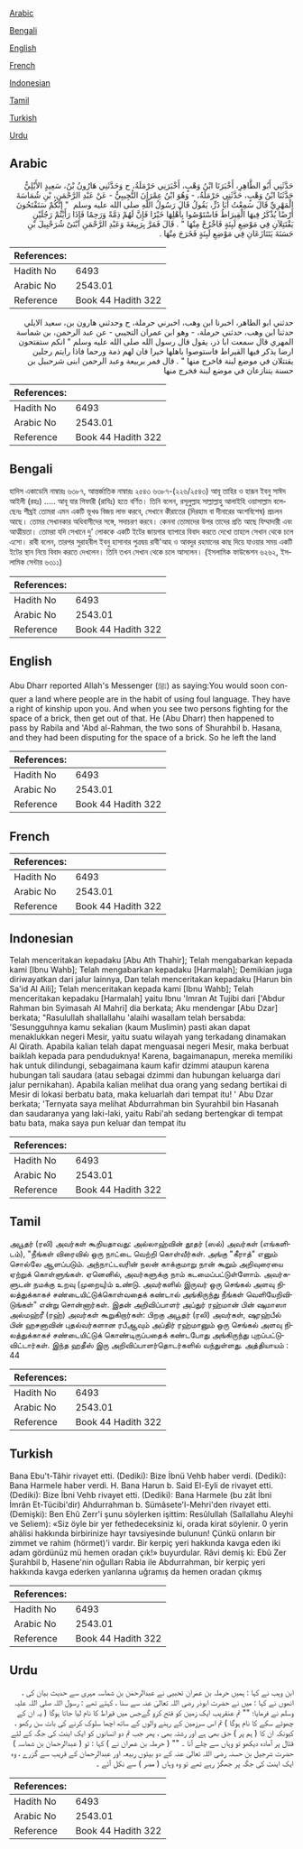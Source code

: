 [Arabic](#arabic)

[Bengali](#bengali)

[English](#english)

[French](#french)

[Indonesian](#indonesian)

[Tamil](#tamil)

[Turkish](#turkish)

[Urdu](#urdu)

## Arabic


<div dir="rtl" lang="ar" style={{fontSize:'larger',backgroundColor:'#f8f9fa',padding:20}}>
حَدَّثَنِي أَبُو الطَّاهِرِ، أَخْبَرَنَا ابْنُ وَهْبٍ، أَخْبَرَنِي حَرْمَلَةُ، ح وَحَدَّثَنِي هَارُونُ بْنُ، سَعِيدٍ الأَيْلِيُّ حَدَّثَنَا ابْنُ وَهْبٍ، حَدَّثَنِي حَرْمَلَةُ، - وَهُوَ ابْنُ عِمْرَانَ التُّجِيبِيُّ - عَنْ عَبْدِ الرَّحْمَنِ، بْنِ شُمَاسَةَ الْمَهْرِيِّ قَالَ سَمِعْتُ أَبَا ذَرٍّ، يَقُولُ قَالَ رَسُولُ اللَّهِ صلى الله عليه وسلم ‏ "‏ إِنَّكُمْ سَتَفْتَحُونَ أَرْضًا يُذْكَرُ فِيهَا الْقِيرَاطُ فَاسْتَوْصُوا بِأَهْلِهَا خَيْرًا فَإِنَّ لَهُمْ ذِمَّةً وَرَحِمًا فَإِذَا رَأَيْتُمْ رَجُلَيْنِ يَقْتَتِلاَنِ فِي مَوْضِعِ لَبِنَةٍ فَاخْرُجْ مِنْهَا ‏"‏ ‏.‏ قَالَ فَمَرَّ بِرَبِيعَةَ وَعَبْدِ الرَّحْمَنِ ابْنَىْ شُرَحْبِيلَ بْنِ حَسَنَةَ يَتَنَازَعَانِ فِي مَوْضِعِ لَبِنَةٍ فَخَرَجَ مِنْهَا ‏.‏
</div>
<div style={{backgroundColor:'#f8f9fa',padding:20, marginBottom: 10}}><table> <thead> <tr> <th>References:</th> <th></th> </tr> </thead> <tbody><tr><td>Hadith No</td><td>6493</td></tr><tr><td>Arabic No</td><td>2543.01</td></tr><tr><td>Reference</td><td>Book 44 Hadith 322</td></tr></tbody></table></div>


<div dir="rtl" lang="ar" style={{fontSize:'larger',backgroundColor:'#f8f9fa',padding:20}}>
حدثني ابو الطاهر، اخبرنا ابن وهب، اخبرني حرملة، ح وحدثني هارون بن، سعيد الايلي حدثنا ابن وهب، حدثني حرملة، - وهو ابن عمران التجيبي - عن عبد الرحمن، بن شماسة المهري قال سمعت ابا ذر، يقول قال رسول الله صلى الله عليه وسلم " انكم ستفتحون ارضا يذكر فيها القيراط فاستوصوا باهلها خيرا فان لهم ذمة ورحما فاذا رايتم رجلين يقتتلان في موضع لبنة فاخرج منها " . قال فمر بربيعة وعبد الرحمن ابنى شرحبيل بن حسنة يتنازعان في موضع لبنة فخرج منها
</div>
<div style={{backgroundColor:'#f8f9fa',padding:20, marginBottom: 10}}><table> <thead> <tr> <th>References:</th> <th></th> </tr> </thead> <tbody><tr><td>Hadith No</td><td>6493</td></tr><tr><td>Arabic No</td><td>2543.01</td></tr><tr><td>Reference</td><td>Book 44 Hadith 322</td></tr></tbody></table></div>

## Bengali


<div dir="ltr" lang="bn" style={{fontSize:'larger',backgroundColor:'#f8f9fa',padding:20}}>
হাদিস একাডেমি নাম্বারঃ ৬৩৮৭, আন্তর্জাতিক নাম্বারঃ ২৫৪৩ ৬৩৮৭-(২২৬/২৫৪৩) আবূ তাহির ও হারূন ইবনু সাঈদ আইলী (রহঃ) ..... আবূ যার গিফারী (রাযিঃ) হতে বর্ণিত। তিনি বলেন, রসূলুল্লাহ সাল্লাল্লাহু আলাইহি ওয়াসাল্লাম বলেছেনঃ শীঘ্রই তোমরা এমন একটি ভূখণ্ড বিজয় লাভ করবে, সেখানে কীরাতের (দিরহাম বা দীনারের অংশবিশেষ) প্রচলন আছে। তোমর সেখানকার অধিবাসীদের সঙ্গে, সদাচরণ করবে। কেননা তোমাদের উপর তাদের প্রতি আছে যিম্মাদারী এবং আত্মীয়তা। তোমরা যদি সেখানে দু’ লোককে একটি ইটের জায়গার ব্যাপারে বিবাদ করতে দেখো তাহলে সেখান থেকে চলে এসো। রাবী বলেন, তারপর সুরাহবীল ইবনু হাসানার পুত্রদ্বয় রাবী'আহ ও আবদুর রহমানের কাছ দিয়ে যাওয়ার সময় একটি ইটের স্থান নিয়ে বিবাদ করতে দেখলেন। তিনি তখন সেখান থেকে চলে আসলেন। (ইসলামিক ফাউন্ডেশন ৬২৬২, ইসলামিক সেন্টার ৬৩১১)
</div>
<div style={{backgroundColor:'#f8f9fa',padding:20, marginBottom: 10}}><table> <thead> <tr> <th>References:</th> <th></th> </tr> </thead> <tbody><tr><td>Hadith No</td><td>6493</td></tr><tr><td>Arabic No</td><td>2543.01</td></tr><tr><td>Reference</td><td>Book 44 Hadith 322</td></tr></tbody></table></div>

## English


<div dir="ltr" lang="en" style={{fontSize:'larger',backgroundColor:'#f8f9fa',padding:20}}>
Abu Dharr reported Allah's Messenger (ﷺ) as saying:You would soon conquer a land where people are in the habit of using foul language. They have a right of kinship upon you. And when you see two persons fighting for the space of a brick, then get out of that. He (Abu Dharr) then happened to pass by Rabila and 'Abd al-Rahman, the two sons of Shurahbil b. Hasana, and they had been disputing for the space of a brick. So he left the land
</div>
<div style={{backgroundColor:'#f8f9fa',padding:20, marginBottom: 10}}><table> <thead> <tr> <th>References:</th> <th></th> </tr> </thead> <tbody><tr><td>Hadith No</td><td>6493</td></tr><tr><td>Arabic No</td><td>2543.01</td></tr><tr><td>Reference</td><td>Book 44 Hadith 322</td></tr></tbody></table></div>

## French


<div dir="ltr" lang="fr" style={{fontSize:'larger',backgroundColor:'#f8f9fa',padding:20}}>

</div>
<div style={{backgroundColor:'#f8f9fa',padding:20, marginBottom: 10}}><table> <thead> <tr> <th>References:</th> <th></th> </tr> </thead> <tbody><tr><td>Hadith No</td><td>6493</td></tr><tr><td>Arabic No</td><td>2543.01</td></tr><tr><td>Reference</td><td>Book 44 Hadith 322</td></tr></tbody></table></div>

## Indonesian


<div dir="ltr" lang="id" style={{fontSize:'larger',backgroundColor:'#f8f9fa',padding:20}}>
Telah menceritakan kepadaku [Abu Ath Thahir]; Telah mengabarkan kepada kami [Ibnu Wahb]; Telah mengabarkan kepadaku [Harmalah]; Demikian juga diriwayatkan dari jalur lainnya, Dan telah menceritakan kepadaku [Harun bin Sa'id Al Aili]; Telah menceritakan kepada kami [Ibnu Wahb]; Telah menceritakan kepadaku [Harmalah] yaitu Ibnu 'Imran At Tujibi dari ['Abdur Rahman bin Syimasah Al Mahri] dia berkata; Aku mendengar [Abu Dzar] berkata; "Rasulullah shallallahu 'alaihi wasallam telah bersabda: 'Sesungguhnya kamu sekalian (kaum Muslimin) pasti akan dapat menaklukkan negeri Mesir, yaitu suatu wilayah yang terkadang dinamakan Al Qirath. Apabila kalian telah dapat menguasai negeri Mesir, maka berbuat baiklah kepada para penduduknya! Karena, bagaimanapun, mereka memiliki hak untuk dilindungi, sebagaimana kaum kafir dzimmi ataupun karena hubungan tali saudara (atau sebagai dzimmi dan hubungan keluarga dari jalur pernikahan). Apabila kalian melihat dua orang yang sedang bertikai di Mesir di lokasi berbatu bata, maka keluarlah dari tempat itu! ' Abu Dzar berkata; 'Ternyata saya melihat Abdurrahman bin Syurahbil bin Hasanah dan saudaranya yang laki-laki, yaitu Rabi'ah sedang bertengkar di tempat batu bata, maka saya pun keluar dan tempat itu
</div>
<div style={{backgroundColor:'#f8f9fa',padding:20, marginBottom: 10}}><table> <thead> <tr> <th>References:</th> <th></th> </tr> </thead> <tbody><tr><td>Hadith No</td><td>6493</td></tr><tr><td>Arabic No</td><td>2543.01</td></tr><tr><td>Reference</td><td>Book 44 Hadith 322</td></tr></tbody></table></div>

## Tamil


<div dir="ltr" lang="ta" style={{fontSize:'larger',backgroundColor:'#f8f9fa',padding:20}}>
அபூதர் (ரலி) அவர்கள் கூறியதாவது: அல்லாஹ்வின் தூதர் (ஸல்) அவர்கள் (எங்களிடம்), "நீங்கள் விரைவில் ஒரு நாட்டை வெற்றி கொள்வீர்கள். அங்கு "கீராத்" எனும் சொல்லே ஆளப்படும். அந்நாட்டவரின் நலன் காக்குமாறு நான் கூறும் அறிவுரையை ஏற்றுக் கொள்ளுங்கள். ஏனெனில், அவர்களுக்கு நாம் கடமைப்பட்டுள்ளோம். அவர்களுடன் நமக்கு உறவு (முறையு)ம் உண்டு. அவர்களில் இருவர் ஒரு செங்கல் அளவு நிலத்துக்காகச் சண்டையிட்டுக்கொள்வதைக் கண்டால் அங்கிருந்து நீங்கள் வெளியேறிவிடுங்கள்" என்று சொன்னார்கள். இதன் அறிவிப்பாளர் அப்துர் ரஹ்மான் பின் ஷுமாஸா அல்மஹ்ரீ (ரஹ்) அவர்கள் கூறுகிறார்கள்: பிறகு அபூதர் (ரலி) அவர்கள், ஷுரஹ்பீல் பின் ஹசனாவின் புதல்வர்களான ரபீஆவும் அப்திர் ரஹ்மானும் ஒரு செங்கல் அளவு நிலத்துக்காகச் சண்டையிட்டுக் கொண்டிருப்பதைக் கண்டபோது அங்கிருந்து புறப்பட்டுவிட்டார்கள். இந்த ஹதீஸ் இரு அறிவிப்பாளர்தொடர்களில் வந்துள்ளது. அத்தியாயம் : 44
</div>
<div style={{backgroundColor:'#f8f9fa',padding:20, marginBottom: 10}}><table> <thead> <tr> <th>References:</th> <th></th> </tr> </thead> <tbody><tr><td>Hadith No</td><td>6493</td></tr><tr><td>Arabic No</td><td>2543.01</td></tr><tr><td>Reference</td><td>Book 44 Hadith 322</td></tr></tbody></table></div>

## Turkish


<div dir="ltr" lang="tr" style={{fontSize:'larger',backgroundColor:'#f8f9fa',padding:20}}>
Bana Ebu't-Tâhir rivayet etti. (Dediki): Bize İbnü Vehb haber verdi. (Dediki): Bana Harmele haber verdi. H. Bana Harun b. Said El-Eyli de rivayet etti. (Dediki): Bize İbni Vehb rivayet etti. (Dediki): Bana Harmele (bu zât İbni İmrân Et-Tücibi'dir) Ahdurrahman b. Sümâsete'l-Mehri'den rivayet etti. (Demişki): Ben Ehû Zerr'i şunu söylerken işittim: Resûlullah (Sallallahu Aleyhi ve Seliem): «Siz öyle bir yer fethedeceksiniz ki, orada kirat söylenir. 0 yerin ahâlisi hakkında birbirinize hayr tavsiyesinde bulunun! Çünkü onların bir zimmet ve rahim (hörmet)'i vardır. Bir kerpiç yeri hakkında kavga eden iki adam gördünüz mü hemen oradan çık!» buyurdular. Râvi demiş ki: Ebû Zer Şurahbil b, Hasene'nin oğulları Rabia ile Abdurrahman, bir kerpiç yeri hakkında kavga ederken yanlarına uğramış da hemen oradan çıkmış
</div>
<div style={{backgroundColor:'#f8f9fa',padding:20, marginBottom: 10}}><table> <thead> <tr> <th>References:</th> <th></th> </tr> </thead> <tbody><tr><td>Hadith No</td><td>6493</td></tr><tr><td>Arabic No</td><td>2543.01</td></tr><tr><td>Reference</td><td>Book 44 Hadith 322</td></tr></tbody></table></div>

## Urdu


<div dir="rtl" lang="ur" style={{fontSize:'larger',backgroundColor:'#f8f9fa',padding:20}}>
ابن وہب نے کہا : ہمیں حرملہ بن عمران تحبیی نے عبدالرحمٰن بن شماسہ مہری سے حدیث بیان کی ، انھوں نے کہا : میں نے حضرت ابوذر رضی اللہ تعالیٰ عنہ سے سنا ، کہتے تھے : رسول اللہ صلی اللہ علیہ وسلم نے فرمایا؛ "" تم عنقریب ایک زمین کو فتح کرو گےجس میں قیراط کا نام لیا جاتا ہوگا ( یہ ان کے چھوٹے سکے کا نام ہوگا ) تم اس سرزمین کے رہنے والوں کے ساتھ اچھا سلوک کرنے کی بات سن رکھو ، کیونکہ ان کا ( ہم پر ) حق بھی ہے اور رشتہ بھی ، پھر جب تم دو انسانوں کو ایک اینٹ کی جگہ کے لئے قتال پر آمادہ دیکھو تو وہاں سے چلے آنا ۔ "" ( حرملہ بن عمران نے ) کہا : تو ( عبدالرحمان بن شماسہ ) حضرت شرجیل بن حسنہ رضی اللہ تعالیٰ عنہ کے دو بیٹوں ربیعہ اور عبدالرحمان کے قریب سے گزرے ، وہ ایک اینٹ کی جگہ پر جھگڑ رہے تھے تو وہ وہاں ( مصر ) سے نکل آئے ۔
</div>
<div style={{backgroundColor:'#f8f9fa',padding:20, marginBottom: 10}}><table> <thead> <tr> <th>References:</th> <th></th> </tr> </thead> <tbody><tr><td>Hadith No</td><td>6493</td></tr><tr><td>Arabic No</td><td>2543.01</td></tr><tr><td>Reference</td><td>Book 44 Hadith 322</td></tr></tbody></table></div>